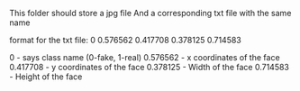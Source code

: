 This folder should store a jpg file
And a corresponding txt file with the same name

format for the txt file:
0 0.576562 0.417708 0.378125 0.714583

0 - says class name (0-fake, 1-real)
0.576562 - x coordinates of the face
0.417708 - y coordinates of the face
0.378125 - Width of the face
0.714583 - Height of the face